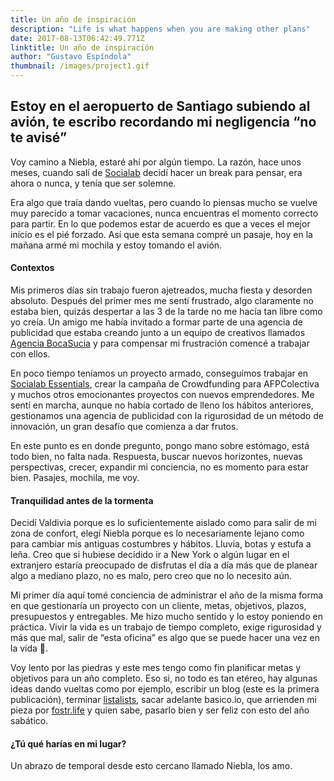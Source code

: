 ```yaml
---
title: Un año de inspiración
description: "Life is what happens when you are making other plans"
date: 2017-08-13T06:42:49.771Z
linktitle: Un año de inspiración
author: "Gustavo Espíndola"
thumbnail: /images/project1.gif
---
```

## Estoy en el aeropuerto de Santiago subiendo al avión, te escribo recordando mi negligencia “no te avisé” ##

Voy camino a Niebla, estaré ahí por algún tiempo. La razón, hace unos meses, cuando salí de [Socialab](http://socialab.com/?utm_source=basico.io) decidí hacer un break para pensar, era ahora o nunca, y tenía que ser solemne.

Era algo que traía dando vueltas, pero cuando lo piensas mucho se vuelve muy parecido a tomar vacaciones, nunca encuentras el momento correcto para partir. En lo que podemos estar de acuerdo es que a veces el mejor inicio es el pié forzado. Así que esta semana compré un pasaje, hoy en la mañana armé mi mochila y estoy tomando el avión.

#### Contextos ####

Mis primeros días sin trabajo fueron ajetreados, mucha fiesta y desorden absoluto. Después del primer mes me sentí frustrado, algo claramente no estaba bien, quizás despertar a las 3 de la tarde no me hacía tan libre como yo creía. Un amigo me había invitado a formar parte de una agencia de publicidad que estaba creando junto a un equipo de creativos llamados [Agencia BocaSucia](http://agenciabocasucia.com/?utm_source=basico.io) y para compensar mi frustración comencé a trabajar con ellos.

En poco tiempo teníamos un proyecto armado, conseguimos trabajar en [Socialab Essentials](http://essentials.socialab.com/?utm_source=basico.io), crear la campaña de Crowdfunding para AFPColectiva y muchos otros emocionantes proyectos con nuevos emprendedores. Me sentí en marcha, aunque no había cortado de lleno los hábitos  anteriores, gestionamos una agencia de publicidad con la rigurosidad de un método de innovación, un gran desafío que comienza a dar frutos.

En este punto es en donde pregunto, pongo mano sobre estómago, está todo bien, no falta nada. Respuesta, buscar nuevos horizontes, nuevas perspectivas, crecer, expandir mi conciencia, no es momento para estar bien. Pasajes, mochila, me voy.

#### Tranquilidad antes de la tormenta ####

Decidí Valdivia porque es lo suficientemente aislado como para salir de mi zona de confort, elegí Niebla porque es lo necesariamente lejano como para cambiar mis antiguas costumbres y hábitos. Lluvia, botas y estufa a leña. Creo que si hubiese decidido ir a New York o algún lugar en el extranjero estaría preocupado de disfrutas el día a día más que de planear algo a mediano plazo, no es malo, pero creo que no lo necesito aún.

Mi primer día aquí tomé conciencia de administrar el año de la misma forma en que gestionaría un proyecto con un cliente, metas, objetivos, plazos, presupuestos y entregables. Me hizo mucho sentido y lo estoy poniendo en práctica. Vivir la vida es un trabajo de tiempo completo, exige rigurosidad y más que mal, salir de “esta oficina” es algo que se puede hacer una vez en la vida 👻.

Voy lento por las piedras y este mes tengo como fin planificar metas y objetivos para un año completo. Eso si, no todo es tan etéreo, hay algunas ideas dando vueltas como por ejemplo, escribir un blog (este es la primera publicación), terminar [listalists](https://listalists.com/?utm_source=basico.io), sacar adelante basico.io, que arrienden mi pieza por [fostr.life](https://fostr.life/?utm_source=basico.io) y quien sabe, pasarlo bien y ser feliz con esto del año sabático.

#### ¿Tú qué harías en mi lugar? ####

Un abrazo de temporal desde esto cercano llamado Niebla, los amo.